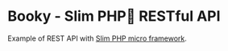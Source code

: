 # Booky - Slim PHP:elephant: RESTful API

Example of REST API with [Slim PHP micro framework](http://www.slimframework.com/).
